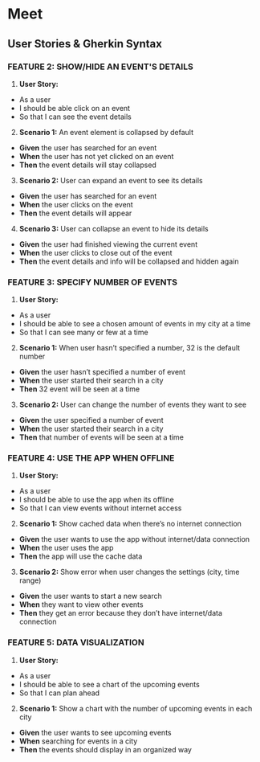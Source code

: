 # Meet

## User Stories & Gherkin Syntax

### FEATURE 2: SHOW/HIDE AN EVENT'S DETAILS
1. **User Story:**
- As a user
- I should be able click on an event
- So that I can see the event details

2. **Scenario 1:** An event element is collapsed by default
- **Given** the user has searched for an event
- **When** the user has not yet clicked on an event
- **Then** the event details will stay collapsed

3. **Scenario 2:** User can expand an event to see its details
- **Given** the user has searched for an event
- **When** the user clicks on the event
- **Then** the event details will appear

4. **Scenario 3:** User can collapse an event to hide its details
- **Given** the user had finished viewing the current event
- **When** the user clicks to close out of the event
- **Then** the event details and info will be collapsed and hidden again

### FEATURE 3: SPECIFY NUMBER OF EVENTS
1. **User Story:**
- As a user
- I should be able to see a chosen amount of events in my city at a time
- So that I can see many or few at a time

2. **Scenario 1:** When user hasn’t specified a number, 32 is the default number
- **Given** the user hasn’t specified a number of event
- **When** the user started their search in a city
- **Then** 32 event will be seen at a time

3. **Scenario 2:** User can change the number of events they want to see
- **Given** the user specified a number of event
- **When** the user started their search in a city
- **Then** that number of events will be seen at a time

### FEATURE 4: USE THE APP WHEN OFFLINE
1. **User Story:**
- As a user
- I should be able to use the app when its offline
- So that I can view events without internet access

2. **Scenario 1:** Show cached data when there’s no internet connection
- **Given** the user wants to use the app without internet/data connection
- **When** the user uses the app
- **Then** the app will use the cache data

3. **Scenario 2:** Show error when user changes the settings (city, time range)
- **Given** the user wants to start a new search
- **When** they want to view other events
- **Then** they get an error because they don’t have internet/data connection

### FEATURE 5: DATA VISUALIZATION
1. **User Story:**
- As a user
- I should be able to see a chart of the upcoming events
- So that I can plan ahead

2. **Scenario 1:** Show a chart with the number of upcoming events in each city
- **Given** the user wants to see upcoming events 
- **When** searching for events in a city
- **Then** the events should display in an organized way